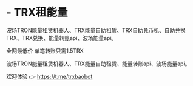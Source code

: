# - TRX租能量
波场TRON能量租赁机器人、TRX能量自助租赁、TRX自助兑币机、自助兑换TRX、TRX兑换、能量转账api、波场能量api。

全网最低价
单笔转账只需1.5TRX 

波场TRON能量租赁机器人、TRX能量自助租赁、能量转账api、波场能量api。

欢迎体验 👉 https://t.me/trxbaobot
